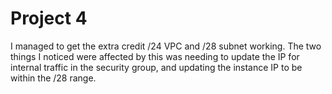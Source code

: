 # Project 4

I managed to get the extra credit /24 VPC and /28 subnet working.
The two things I noticed were affected by this was needing to update the IP for internal traffic in the security group, and updating the instance IP to be within the /28 range.
